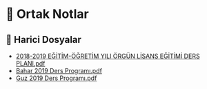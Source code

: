 # 📗 Ortak Notlar

<!--Index-->

## 🔗 Harici Dosyalar

- [2018-2019 EĞİTİM-ÖĞRETİM YILI ÖRGÜN LİSANS EĞİTİMİ DERS PLANI.pdf](./2018-2019%20E%C4%9E%C4%B0T%C4%B0M-%C3%96%C4%9ERET%C4%B0M%20YILI%20%C3%96RG%C3%9CN%20L%C4%B0SANS%20E%C4%9E%C4%B0T%C4%B0M%C4%B0%20DERS%20PLANI.pdf)
- [Bahar 2019 Ders Programı.pdf](./Bahar%202019%20Ders%20Program%C4%B1.pdf)
- [Guz 2019 Ders Programı.pdf](./Guz%202019%20Ders%20Program%C4%B1.pdf)


<!--Index-->

